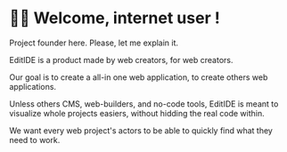# 🙋‍♀️ Welcome, internet user !

Project founder here. Please, let me explain it.

EditIDE is a product made by web creators, for web creators.

Our goal is to create a all-in one web application, to create others web applications.

Unless others CMS, web-builders, and no-code tools, EditIDE is meant to visualize whole projects easiers, without hidding the real code within.

We want every web project's actors to be able to quickly find what they need to work.

<!--

**Here are some ideas to get you started:**

🙋‍♀️ A short introduction - what is your organization all about?
🌈 Contribution guidelines - how can the community get involved?
👩‍💻 Useful resources - where can the community find your docs? Is there anything else the community should know?
🍿 Fun facts - what does your team eat for breakfast?
🧙 Remember, you can do mighty things with the power of [Markdown](https://docs.github.com/github/writing-on-github/getting-started-with-writing-and-formatting-on-github/basic-writing-and-formatting-syntax)
-->
